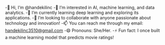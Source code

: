 -👋 Hi, I’m @handekilinc
-👀 I’m interested in AI, machine learning, and data analytics.
-🌱 I’m currently learning deep learning and exploring its applications.
-💞️ I’m looking to collaborate with anyone passionate about technology and innovation!
-📫 You can reach me through my email: handekilinc3510@gmail.com
-😄 Pronouns: She/Her.
-⚡ Fun fact: I once built a machine learning model that predicts movie ratings!

<!---
handekilinc/handekilinc is a ✨ special ✨ repository because its `README.md` (this file) appears on your GitHub profile.
You can click the Preview link to take a look at your changes.
--->
